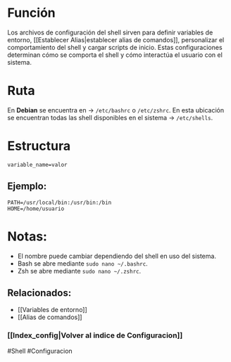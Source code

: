 # Función
Los archivos de configuración del shell sirven para definir variables de entorno, [[Establecer Alias|establecer alias de comandos]], personalizar el comportamiento del shell y cargar scripts de inicio. Estas configuraciones determinan cómo se comporta el shell y cómo interactúa el usuario con el sistema.
# Ruta
En **Debian** se encuentra en -> `/etc/bashrc` o `/etc/zshrc`.
En esta ubicación se encuentran todas las shell disponibles en el sistema -> `/etc/shells`.
# Estructura
`variable_name=valor`
## Ejemplo:
```
PATH=/usr/local/bin:/usr/bin:/bin 
HOME=/home/usuario
```
# Notas:
- El nombre puede cambiar dependiendo del shell en uso del sistema.
- Bash se abre mediante `sudo nano ~/.bashrc`.
- Zsh se abre mediante `sudo nano ~/.zshrc`.
## Relacionados:
- [[Variables de entorno]]
- [[Alias de comandos]]
### [[Index_config|Volver al indice de Configuracion]]

#Shell #Configuracion